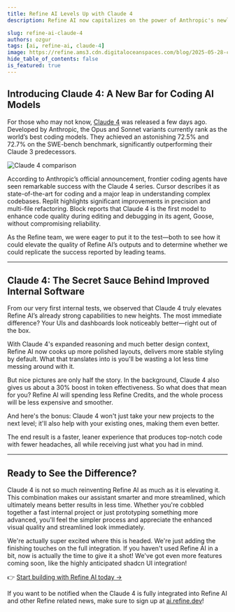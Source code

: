 ```yaml
---
title: Refine AI Levels Up with Claude 4
description: Refine AI now capitalizes on the power of Anthropic's newly released Claude 4 models, improving output quality and productivity in your future and existing Refine AI projects.

slug: refine-ai-claude-4
authors: ozgur
tags: [ai, refine-ai, claude-4]
image: https://refine.ams3.cdn.digitaloceanspaces.com/blog/2025-05-28-claude-4/claude-4-blog.png
hide_table_of_contents: false
is_featured: true
---
```


## Introducing Claude 4: A New Bar for Coding AI Models

For those who may not know, [Claude 4](https://www.anthropic.com/news/claude-4) was released a few days ago. Developed by Anthropic, the Opus and Sonnet variants currently rank as the world’s best coding models. They achieved an astonishing 72.5% and 72.7% on the SWE-bench benchmark, significantly outperforming their Claude 3 predecessors.

<div className="centered-image">
 <img src="https://refine.ams3.cdn.digitaloceanspaces.com/blog/2025-05-28-claude-4/claude-4-blog-chart.png" alt="Claude 4 comparison" />
</div>

According to Anthropic’s official announcement, frontier coding agents have seen remarkable success with the Claude 4 series. Cursor describes it as state-of-the-art for coding and a major leap in understanding complex codebases. Replit highlights significant improvements in precision and multi-file refactoring. Block reports that Claude 4 is the first model to enhance code quality during editing and debugging in its agent, Goose, without compromising reliability.

As the Refine team, we were eager to put it to the test—both to see how it could elevate the quality of Refine AI’s outputs and to determine whether we could replicate the success reported by leading teams.

---

## Claude 4: The Secret Sauce Behind Improved Internal Software

From our very first internal tests, we observed that Claude 4 truly elevates Refine AI’s already strong capabilities to new heights. The most immediate difference? Your UIs and dashboards look noticeably better—right out of the box.

With Claude 4's expanded reasoning and much better design context, Refine AI now cooks up more polished layouts, delivers more stable styling by default. What that translates into is you'll be wasting a lot less time messing around with it.

But nice pictures are only half the story. In the background, Claude 4 also gives us about a 30% boost in token effectiveness. So what does that mean for you? Refine AI will spending less Refine Credits, and the whole process will be less expensive and smoother.

And here's the bonus: Claude 4 won't just take your new projects to the next level; it'll also help with your existing ones, making them even better.

The end result is a faster, leaner experience that produces top-notch code with fewer headaches, all while receiving just what you had in mind.

---

## Ready to See the Difference?

Claude 4 is not so much reinventing Refine AI as much as it is elevating it. This combination makes our assistant smarter and more streamlined, which ultimately means better results in less time. Whether you're cobbled together a fast internal project or just prototyping something more advanced, you'll feel the simpler process and appreciate the enhanced visual quality and streamlined look immediately.

We're actually super excited where this is headed. We're just adding the finishing touches on the full integration. If you haven't used Refine AI in a bit, now is actually the time to give it a shot! We've got even more features coming soon, like the highly anticipated shadcn UI integration!

:point_right: [Start building with Refine AI today →](https://s.refine.dev/claude4-to-AI)

If you want to be notified when the Claude 4 is fully integrated into Refine AI and other Refine related news, make sure to sign up at [ai.refine.dev](https://ai.refine.dev)!
